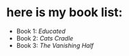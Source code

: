 # here is my book list:

-   Book 1: *Educated*
-   Book 2: *Cats Cradle*
-   Book 3: *The Vanishing Half*
